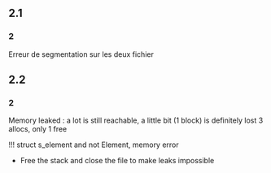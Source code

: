 ## 2.1
### 2
Erreur de segmentation sur les deux fichier

## 2.2
### 2
Memory leaked : a lot is still reachable, a little bit (1 block) is definitely lost
3 allocs, only 1 free


!!! struct s_element and not Element, memory error


* Free the stack and close the file to make leaks impossible